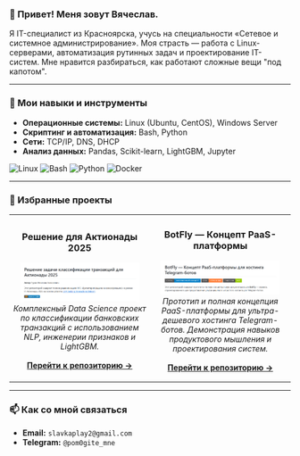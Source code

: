 ### 👋 Привет! Меня зовут Вячеслав.

Я IT-специалист из Красноярска, учусь на специальности «Сетевое и системное администрирование». Моя страсть — работа с Linux-серверами, автоматизация рутинных задач и проектирование IT-систем. Мне нравится разбираться, как работают сложные вещи "под капотом".

---

### 🚀 Мои навыки и инструменты

*   **Операционные системы:** Linux (Ubuntu, CentOS), Windows Server
*   **Скриптинг и автоматизация:** Bash, Python
*   **Сети:** TCP/IP, DNS, DHCP
*   **Анализ данных:** Pandas, Scikit-learn, LightGBM, Jupyter

![Linux](https://img.shields.io/badge/Linux-FCC624?style=for-the-badge&logo=linux&logoColor=black)
![Bash](https://img.shields.io/badge/Bash-4EAA25?style=for-the-badge&logo=gnubash&logoColor=white)
![Python](https://img.shields.io/badge/Python-3776AB?style=for-the-badge&logo=python&logoColor=white)
![Docker](https://img.shields.io/badge/Docker-2496ED?style=for-the-badge&logo=docker&logoColor=white)

---

### 📌 Избранные проекты

<table>
  <tr>
    <td width="50%">
      <h3 align="center">Решение для Актионады 2025</h3>
      <p align="center">
        <a href="https://github.com/Kasumicic/aktianada-2025-it-solution"><img src="https://raw.githubusercontent.com/Kasumicic/Kasumicic/refs/heads/main/.github/assets/aktianada.png" alt="Project Preview" width="90%"></a>
        <br>
        <em>Комплексный Data Science проект по классификации банковских транзакций с использованием NLP, инженерии признаков и LightGBM.</em>
        <br><br>
        <a href="https://github.com/Kasumicic/aktianada-2025-it-solution"><b>Перейти к репозиторию &rarr;</b></a>
      </p>
    </td>
    <td width="50%">
      <h3 align="center">BotFly — Концепт PaaS-платформы</h3>
      <p align="center">
        <a href="https://github.com/Kasumicic/botfly-site"><img src="https://raw.githubusercontent.com/Kasumicic/Kasumicic/refs/heads/main/.github/assets/botfly.png" alt="Project Preview" width="90%"></a>
        <br>
        <em>Прототип и полная концепция PaaS-платформы для ультра-дешевого хостинга Telegram-ботов. Демонстрация навыков продуктового мышления и проектирования систем.</em>
        <br><br>
        <a href="https://github.com/Kasumicic/botfly-site"><b>Перейти к репозиторию &rarr;</b></a>
      </p>
    </td>
  </tr>
</table>

---

### 📫 Как со мной связаться

*   **Email:** `slavkaplay2@gmail.com`
*   **Telegram:** `@pom0gite_mne`
